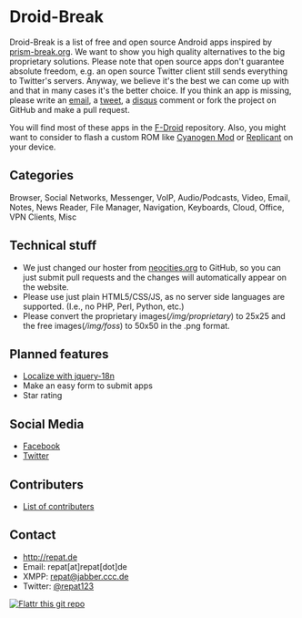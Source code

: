 Droid-Break
======
Droid-Break is a list of free and open source Android apps inspired by [prism-break.org](https://prism-break.org "prism-break"). We want to show you high quality alternatives to the big proprietary solutions. 
Please note that open source apps don't guarantee absolute freedom, e.g. an open source Twitter client still sends everything to Twitter's servers. 
Anyway, we believe it's the best we can come up with and that in many cases it's the better choice. 
If you think an app is missing, please write an [email](http://droid-break.info/support.html "support"), a [tweet](https://twitter.com/droidbreak "@droidbreak"), a [disqus](http://droid-break.info/#disqus "Disqus for droid-break.info") comment or fork the project on GitHub and make a pull request. 

You will find most of these apps in the [F-Droid](https://f-droid.org/ "F-Droid") repository. Also, you might want to consider to flash a custom ROM like [Cyanogen Mod](http://www.cyanogenmod.org/ "CyanogenMod") or [Replicant](http://replicant.us/ "Replicant") on your device. 

## Categories
Browser, Social Networks, Messenger, VoIP, Audio/Podcasts, Video, Email, Notes, News Reader, File Manager, Navigation, Keyboards, Cloud, Office, VPN Clients, Misc

## Technical stuff
* We just changed our hoster from [neocities.org](http://neocities.org) to GitHub, so you can just submit pull requests and the changes will automatically appear on the website.
* Please use just plain HTML5/CSS/JS, as no server side languages are supported. (I.e., no PHP, Perl, Python, etc.)
* Please convert the proprietary images(*/img/proprietary*) to 25x25 and the free images(*/img/foss*) to 50x50 in the .png format.

## Planned features
* [Localize with jquery-18n](https://github.com/recurser/jquery-i18n "jquery-i18n")
* Make an easy form to submit apps
* Star rating

## Social Media
* [Facebook](https://facebook.com/droidbreak "Droid-Break on Facebook")
* [Twitter](https://twitter.com/droidbreak "Droid-Break on Twitter")

## Contributers
* [List of contributers](http://droid-break.info/credits.html "List of contributers")

## Contact
* http://repat.de
* Email: repat[at]repat[dot]de
* XMPP: repat@jabber.ccc.de
* Twitter: [@repat123](https://twitter.com/repat123 "repat123 on twitter")

[![Flattr this git repo](http://api.flattr.com/button/flattr-badge-large.png)](https://flattr.com/submit/auto?user_id=repat&url=https://github.com/repat/droid-break&title=droid-break&language=&tags=github&category=software) 

